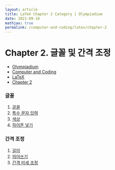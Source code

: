 ```yaml
---
layout: article
title: LaTeX Chapter 2 Category | Olympiadium
date: 2021-09-10
mathjax: true
permalink: /computer-and-coding/latex/chapter-2
---
```

# Chapter 2. 글꼴 및 간격 조정
<ul class="breadcrumb">
	<li><a href="{{ site.baseurl }}/">Olympiadium</a></li> 
	<li><a href="{{ site.baseurl }}/computer-and-coding/">Computer and Coding</a></li> 
	<li><a href="{{ site.baseurl }}/computer-and-coding/latex/">LaTeX</a></li>
	<li><a href="{{ site.baseurl }}/computer-and-coding/latex/chapter-2">Chapter 2</a></li>
</ul>

### 글꼴
1. [글꼴](/fonts)
1. [특수 문자 입력](/special-fonts)
1. [색상](/colors)
1. [하이픈 넣기](/hyphenation)

### 간격 조정
1. [길이]({{site.url}}/computer-and-coding/latex/chapter-2/lengths)
1. [띄어쓰기]({{site.url}}/computer-and-coding/latex/chapter-2/spacing)
1. [간격 미세 조정]({{site.url}}/computer-and-coding/latex/chapter-2/fine-tuning-space)